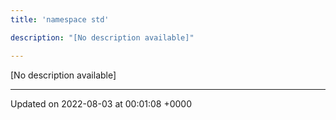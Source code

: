 ```yaml
---
title: 'namespace std'

description: "[No description available]"

---
```







[No description available]






-------------------------------

Updated on 2022-08-03 at 00:01:08 +0000